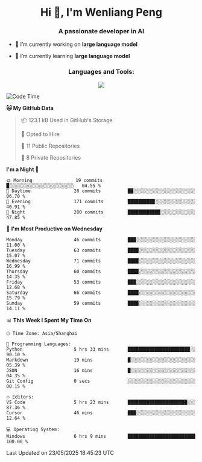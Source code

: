 <h1 align="center">Hi 👋, I'm Wenliang Peng</h1>
<h3 align="center">A passionate developer in AI</h3>

- 🔭 I’m currently working on **large language model**

- 🌱 I’m currently learning **large language model**

<!-- <h3 align="left">Connect with me:</h3> -->
<!-- <p align="left">
</p> -->

<h3 align="center">Languages and Tools:</h3>
<p align="center">
  <a href="https://skillicons.dev">
    <img src="https://skillicons.dev/icons?i=cpp,ros,docker,azure,git,linux,py,pytorch,cmake,githubactions,powershell,md&perline=6" />
  </a>
</p>


<!-- <p><img align="center" src="https://github-readme-stats.vercel.app/api/top-langs?username=bpwl0121&show_icons=true&locale=en&layout=compact" alt="bpwl0121" /></p> -->

<!-- <p><img align="center" src="https://github-readme-streak-stats.herokuapp.com/?user=bpwl0121&" alt="bpwl0121" /></p> -->

<!--START_SECTION:waka-->
![Code Time](http://img.shields.io/badge/Code%20Time-251%20hrs%2015%20mins-blue)

**🐱 My GitHub Data** 

> 📦 123.1 kB Used in GitHub's Storage 
 > 
> 💼 Opted to Hire
 > 
> 📜 11 Public Repositories 
 > 
> 🔑 8 Private Repositories 
 > 
**I'm a Night 🦉** 

```text
🌞 Morning                19 commits          █░░░░░░░░░░░░░░░░░░░░░░░░   04.55 % 
🌆 Daytime                28 commits          ██░░░░░░░░░░░░░░░░░░░░░░░   06.70 % 
🌃 Evening                171 commits         ██████████░░░░░░░░░░░░░░░   40.91 % 
🌙 Night                  200 commits         ████████████░░░░░░░░░░░░░   47.85 % 
```
📅 **I'm Most Productive on Wednesday** 

```text
Monday                   46 commits          ███░░░░░░░░░░░░░░░░░░░░░░   11.00 % 
Tuesday                  63 commits          ████░░░░░░░░░░░░░░░░░░░░░   15.07 % 
Wednesday                71 commits          ████░░░░░░░░░░░░░░░░░░░░░   16.99 % 
Thursday                 60 commits          ████░░░░░░░░░░░░░░░░░░░░░   14.35 % 
Friday                   53 commits          ███░░░░░░░░░░░░░░░░░░░░░░   12.68 % 
Saturday                 66 commits          ████░░░░░░░░░░░░░░░░░░░░░   15.79 % 
Sunday                   59 commits          ████░░░░░░░░░░░░░░░░░░░░░   14.11 % 
```


📊 **This Week I Spent My Time On** 

```text
🕑︎ Time Zone: Asia/Shanghai

💬 Programming Languages: 
Python                   5 hrs 33 mins       ███████████████████████░░   90.10 % 
Markdown                 19 mins             █░░░░░░░░░░░░░░░░░░░░░░░░   05.39 % 
JSON                     16 mins             █░░░░░░░░░░░░░░░░░░░░░░░░   04.35 % 
Git Config               0 secs              ░░░░░░░░░░░░░░░░░░░░░░░░░   00.15 % 

🔥 Editors: 
VS Code                  5 hrs 23 mins       ██████████████████████░░░   87.36 % 
Cursor                   46 mins             ███░░░░░░░░░░░░░░░░░░░░░░   12.64 % 

💻 Operating System: 
Windows                  6 hrs 9 mins        █████████████████████████   100.00 % 
```


 Last Updated on 23/05/2025 18:45:23 UTC
<!--END_SECTION:waka-->
